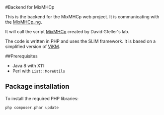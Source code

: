 #Backend for MixMHCp

This is the backend for the MixMHCp web project. It is communicating with the [MixMHCp_ng](https://gitlab.isb-sib.ch/Targetome/MixMHCp_ng).

It will call the script [MixMHCp](https://github.com/GfellerLab/MixMHCp) created by David Gfeller's lab.

The code is written in PHP and uses the SLIM framework. It is based on a simplified version of [ViKM](https://www.vital-it.ch/research/software/ViKM).


##Prerequisites

- Java 8 with X11
- Perl with `List::MoreUtils`


## Package installation

To install the required PHP libraries:

````
php composer.phar update
````


